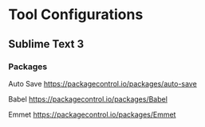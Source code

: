 # Tool Configurations
## Sublime Text 3
### Packages
Auto Save https://packagecontrol.io/packages/auto-save

Babel https://packagecontrol.io/packages/Babel

Emmet https://packagecontrol.io/packages/Emmet
